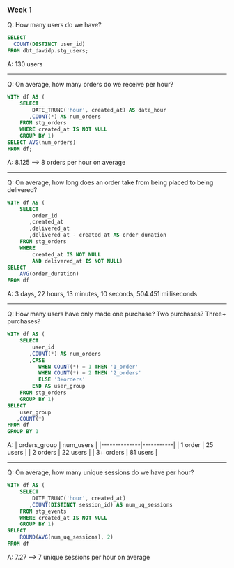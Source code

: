 ### Week 1 

Q: How many users do we have?
``` sql
SELECT 
  COUNT(DISTINCT user_id) 
FROM dbt_davidp.stg_users;
```
A: 130 users

---

Q: On average, how many orders do we receive per hour?
``` sql
WITH df AS (
    SELECT 
        DATE_TRUNC('hour', created_at) AS date_hour
       ,COUNT(*) AS num_orders 
    FROM stg_orders 
    WHERE created_at IS NOT NULL 
    GROUP BY 1)
SELECT AVG(num_orders) 
FROM df;
```
A: 8.125 --> 8 orders per hour on average

---
Q: On average, how long does an order take from being placed to being delivered?
``` sql
WITH df AS (
    SELECT 
        order_id
       ,created_at
       ,delivered_at
       ,delivered_at - created_at AS order_duration 
    FROM stg_orders 
    WHERE 
        created_at IS NOT NULL 
        AND delivered_at IS NOT NULL) 
SELECT 
    AVG(order_duration) 
FROM df
```
A:  3 days, 22 hours, 13 minutes, 10 seconds, 504.451 milliseconds

---
Q: How many users have only made one purchase? Two purchases? Three+ purchases?
``` sql
WITH df AS (
    SELECT 
        user_id
       ,COUNT(*) AS num_orders
       ,CASE 
          WHEN COUNT(*) = 1 THEN '1_order' 
          WHEN COUNT(*) = 2 THEN '2_orders' 
          ELSE '3+orders' 
        END AS user_group  
    FROM stg_orders 
    GROUP BY 1) 
SELECT 
    user_group
   ,COUNT(*) 
FROM df 
GROUP BY 1
```
A:
| orders_group | num_users |
|--------------|-----------|
| 1 order      | 25 users  |
| 2 orders     | 22 users  |
| 3+ orders    | 81 users  |

---
Q: On average, how many unique sessions do we have per hour?
``` sql
WITH df AS (
    SELECT 
        DATE_TRUNC('hour', created_at)
       ,COUNT(DISTINCT session_id) AS num_uq_sessions 
    FROM stg_events 
    WHERE created_at IS NOT NULL 
    GROUP BY 1)
SELECT 
    ROUND(AVG(num_uq_sessions), 2) 
FROM df
```
A: 7.27 --> 7 unique sessions per hour on average
